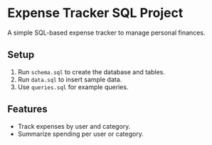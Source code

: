 # Expense Tracker SQL Project
A simple SQL-based expense tracker to manage personal finances.

## Setup
1. Run `schema.sql` to create the database and tables.
2. Run `data.sql` to insert sample data.
3. Use `queries.sql` for example queries.

## Features
- Track expenses by user and category.
- Summarize spending per user or category.